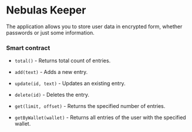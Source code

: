 # Nebulas Keeper

The application allows you to store user data in encrypted form, whether passwords or just some information.

### Smart contract

- `total()` - Returns total count of entries.

- `add(text)` - Adds a new entry.

- `update(id, text)` - Updates an existing entry.

- `delete(id)` - Deletes the entry.

- `get(limit, offset)` - Returns the specified number of entries.

- `getByWallet(wallet)` - Returns all entries of the user with the specified wallet.

